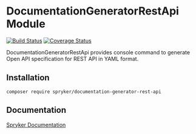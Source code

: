 # DocumentationGeneratorRestApi Module
[![Build Status](https://travis-ci.org/spryker/documentation-generator-rest-api.svg)](https://travis-ci.org/spryker/documentation-generator-rest-api)
[![Coverage Status](https://coveralls.io/repos/github/spryker/documentation-generator-rest-api/badge.svg)](https://coveralls.io/github/spryker/documentation-generator-rest-api)

DocumentationGeneratorRestApi provides console command to generate Open API specification for REST API in YAML format.

## Installation

```
composer require spryker/documentation-generator-rest-api
```

## Documentation

[Spryker Documentation](https://academy.spryker.com/developing_with_spryker/module_guide/modules.html)
